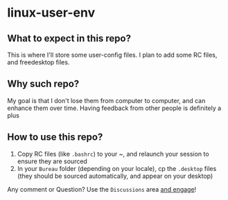 # linux-user-env

## What to expect in this repo?
This is where I'll store some user-config files.
I plan to add some RC files, and freedesktop files.

## Why such repo?
My goal is that I don't lose them from computer to computer, and can enhance them over time.
Having feedback from other people is definitely a plus

## How to use this repo?
1. Copy RC files (like `.bashrc`) to your ~, and relaunch your session to ensure they are sourced
2. In your `Bureau` folder (depending on your locale), cp the `.desktop` files (they should be sourced automatically, and appear on your desktop)

Any comment or Question?
Use the `Discussions` area [and engage](https://github.com/mlau-git/linux-user-env/discussions)!
